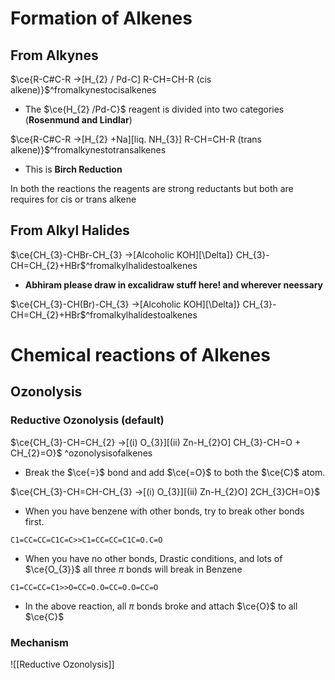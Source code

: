 # Formation of Alkenes

## From Alkynes
$\ce{R-C#C-R ->[H_{2} / Pd-C] R-CH=CH-R (cis alkene)}$^fromalkynestocisalkenes
- The $\ce{H_{2} /Pd-C}$ reagent is divided into two categories (**Rosenmund and Lindlar**)

$\ce{R-C#C-R ->[H_{2} +Na][liq. NH_{3}] R-CH=CH-R (trans alkene)}$^fromalkynestotransalkenes
- This is **Birch Reduction**

In both the reactions the reagents are strong reductants but both are requires for cis or trans alkene


## From Alkyl Halides
$\ce{CH_{3}-CHBr-CH_{3} ->[Alcoholic KOH][\Delta]} CH_{3}-CH=CH_{2}+HBr$^fromalkylhalidestoalkenes
- **Abhiram please draw in excalidraw stuff here! and wherever neessary**

$\ce{CH_{3}-CH(Br)-CH_{3} ->[Alcoholic KOH][\Delta]} CH_{3}-CH=CH_{2}+HBr$^fromalkylhalidestoalkenes


# Chemical reactions of Alkenes

## Ozonolysis
### Reductive Ozonolysis (default)
$\ce{CH_{3}-CH=CH_{2} ->[(i) O_{3}][(ii) Zn-H_{2}O] CH_{3}-CH=O + CH_{2}=O}$ ^ozonolysisofalkenes
- Break the $\ce{=}$ bond and add $\ce{=O}$ to both the $\ce{C}$ atom.

$\ce{CH_{3}-CH=CH-CH_{3} ->[(i) O_{3}][(ii) Zn-H_{2}O] 2CH_{3}CH=O}$

- When you have benzene with other bonds, try to break other bonds first.
```smiles
C1=CC=CC=C1C=C>>C1=CC=CC=C1C=O.C=O
```
- When you have no other bonds, Drastic conditions, and lots of $\ce{O_{3}}$ all three $\pi$ bonds will break in Benzene
```smiles
C1=CC=CC=C1>>O=CC=O.O=CC=O.O=CC=O
```
- In the above reaction, all $\pi$ bonds broke and attach $\ce{O}$ to all $\ce{C}$
### Mechanism
![[Reductive Ozonolysis]]